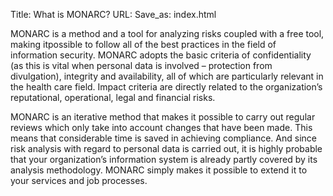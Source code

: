 Title: What is MONARC?
URL:
Save_as: index.html

MONARC is a method and a tool for analyzing risks coupled with a free tool,
making itpossible to follow all of the best practices in the field of
information security. MONARC adopts the basic criteria of confidentiality (as
this is vital when personal data is involved – protection from divulgation),
integrity and availability, all of which are particularly relevant in the health
care field. Impact criteria are directly related to the organization’s
reputational, operational, legal and financial risks.

MONARC is an iterative method that makes it possible to carry out regular
reviews which only take into account changes that have been made. This means
that considerable time is saved in achieving compliance. And since risk analysis
with regard to personal data is carried out, it is highly probable that your
organization’s information system is already partly covered by its analysis
methodology. MONARC simply makes it possible to extend it to your services and
job processes.
